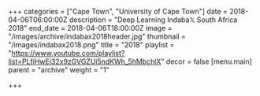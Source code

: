 +++
categories = ["Cape Town", "University of Cape Town"]
date = 2018-04-06T06:00:00Z
description = "Deep Learning Indaba𝕏 South Africa 2018"
end_date = 2018-04-06T18:00:00Z
image = "/images/archive/indabax2018header.jpg"
thumbnail = "/images/indabax2018.png"
title = "2018"
playlist = "https://www.youtube.com/playlist?list=PLfiHwEj32x9zGVGZUi5ndKWh_5hMbchlX"
decor = false
[menu.main]
parent = "archive"
weight = "1"

+++
